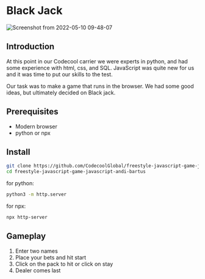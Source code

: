# Black Jack
![Screenshot from 2022-05-10 09-48-07](https://user-images.githubusercontent.com/79324489/167576956-2d03edc9-7aa4-4d42-ac43-c13705bb75d8.png)
## Introduction

At this point in our Codecool carrier we were experts in python, and had some experience with html, css, and SQL. JavaScript was quite new for us and it was time to put our skills to the test.

Our task was to make a game that runs in the browser. We had some good ideas, but ultimately decided on Black jack.

## Prerequisites

- Modern browser
- python or npx

## Install

```sh
git clone https://github.com/CodecoolGlobal/freestyle-javascript-game-javascript-andi-bartus
cd freestyle-javascript-game-javascript-andi-bartus
```
for python:
```sh
python3 -m http.server
```
for npx:
```sh
npx http-server
```

## Gameplay

1. Enter two names
2. Place your bets and hit start
3. Click on the pack to hit or click on stay
4. Dealer comes last

